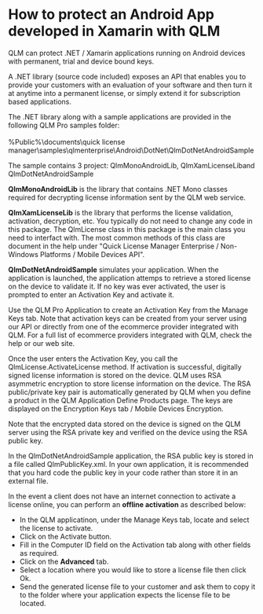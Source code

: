 # How to protect an Android App developed in Xamarin with QLM

QLM can protect .NET / Xamarin applications running on Android devices with permanent, trial and device bound keys.

A .NET library (source code included) exposes an API that enables you to provide your customers with an evaluation of your software and then turn it at anytime into a permanent license, or simply extend it for subscription based applications.

The .NET library along with a sample applications are provided in the following QLM Pro samples folder:\
\
&#x20;       %Public%\documents\quick license manager\samples\qlmenterprise\Android\DotNet\QlmDotNetAndroidSample

The sample contains 3 project: QlmMonoAndroidLib, QlmXamLicenseLiband QlmDotNetAndroidSample

**QlmMonoAndroidLib** is the library that contains .NET Mono classes required for  decrypting license information sent by the QLM web service.

**QlmXamLicenseLib** is the library that performs the license validation, activation, decryption, etc. You typically do not need to change any code in this package. The QlmLicense class in this package is the main class you need to interfact with. The most common methods of this class are document in the help under "Quick License Manager Enterprise / Non-Windows Platforms / Mobile Devices API".

**QlmDotNetAndroidSample** simulates your application. When the application is launched, the application attemps to retrieve a stored license on the device to validate it. If no key was ever activated, the user is prompted to enter an Activation Key and activate it.

Use the QLM Pro Application to create an Activation Key from the Manage Keys tab. Note that activation keys can be created from your server using our API or directly from one of the ecommerce provider integrated with QLM. For a full list of ecommerce providers integrated with QLM, check the help or our web site.

Once the user enters the Activation Key, you call the QlmLicense.ActivateLicense method. If activation is successful, digitally signed license information is stored on the device. QLM uses RSA asymmetric encryption to store license information on the device. The RSA public/private key pair is automatically generated by QLM when you define a product in the QLM Application Define Products page. The keys are displayed on the Encryption Keys tab / Mobile Devices Encryption.

Note that the encrypted data stored on the device is signed on the QLM server using the RSA private key and verified on the device using the RSA public key.

In the QlmDotNetAndroidSample application, the RSA public key is stored in a file called QlmPublicKey.xml. In your own application, it is recommended that you hard code the public key in your code rather than store it in an external file.

In the event a client does not have an internet connection to activate a license online, you can perform an **offline activation** as described below:

* In the QLM applicatinon, under the Manage Keys tab, locate and select the license to activate.
* Click on the Activate button.
* Fill in the Computer ID field on the Activation tab along with other fields as required.
* Click on the **Advanced** tab.
* Select a location where you would like to store a license file then click Ok.
* Send the generated license file to your customer and ask them to copy it to the folder where your application expects the license file to be located.
